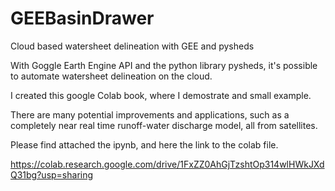 # GEEBasinDrawer
Cloud based watersheet delineation with GEE and pysheds


With Goggle Earth Engine API and the python library pysheds, it's possible to automate watersheet delineation on the cloud. 

I created this google Colab book, where I demostrate and small example. 

There are many potential improvements and applications, such as a completely near real time runoff-water discharge model, all from satellites. 

Please find attached the ipynb, and here the link to the colab file.

https://colab.research.google.com/drive/1FxZZ0AhGjTzshtOp314wlHWkJXdQ31bg?usp=sharing
